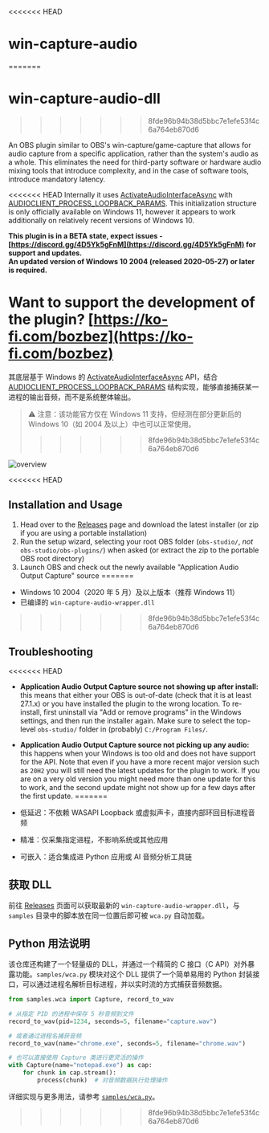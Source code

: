 <<<<<<< HEAD
# win-capture-audio
=======
# win-capture-audio-dll
>>>>>>> 8fde96b94b38d5bbc7e1efe53f4c6a764eb870d6

An OBS plugin similar to OBS's win-capture/game-capture that allows for audio capture from a specific application, rather than the system's audio as a whole. This eliminates the need for third-party software or hardware audio mixing tools that introduce complexity, and in the case of software tools, introduce mandatory latency.

<<<<<<< HEAD
Internally it uses [ActivateAudioInterfaceAsync](https://docs.microsoft.com/en-us/windows/win32/api/mmdeviceapi/nf-mmdeviceapi-activateaudiointerfaceasync) with [AUDIOCLIENT_PROCESS_LOOPBACK_PARAMS](https://docs.microsoft.com/en-us/windows/win32/api/audioclientactivationparams/ns-audioclientactivationparams-audioclient_process_loopback_params). This initialization structure is only officially available on Windows 11, however it appears to work additionally on relatively recent versions of Windows 10.

**This plugin is in a BETA state, expect issues - [https://discord.gg/4D5Yk5gFnM](https://discord.gg/4D5Yk5gFnM) for support and updates.**<br/>
**An updated version of Windows 10 2004 (released 2020-05-27) or later is required.**

**Want to support the development of the plugin? [https://ko-fi.com/bozbez](https://ko-fi.com/bozbez)**
=======

其底层基于 Windows 的 [ActivateAudioInterfaceAsync](https://docs.microsoft.com/en-us/windows/win32/api/mmdeviceapi/nf-mmdeviceapi-activateaudiointerfaceasync) API，结合 [AUDIOCLIENT_PROCESS_LOOPBACK_PARAMS](https://docs.microsoft.com/en-us/windows/win32/api/audioclientactivationparams/ns-audioclientactivationparams-audioclient_process_loopback_params) 结构实现，能够直接捕获某一进程的输出音频，而不是系统整体输出。

> ⚠️ 注意：该功能官方仅在 Windows 11 支持，但经测在部分更新后的 Windows 10（如 2004 及以上）中也可以正常使用。
>>>>>>> 8fde96b94b38d5bbc7e1efe53f4c6a764eb870d6

![overview](https://raw.githubusercontent.com/bozbez/win-capture-audio/main/media/overview.png)

<<<<<<< HEAD
## Installation and Usage

1. Head over to the [Releases](https://github.com/bozbez/win-capture-audio/releases) page and download the latest installer (or zip if you are using a portable installation)
2. Run the setup wizard, selecting your root OBS folder (`obs-studio/`, _not_ `obs-studio/obs-plugins/`) when asked (or extract the zip to the portable OBS root directory)
3. Launch OBS and check out the newly available "Application Audio Output Capture" source
=======
- Windows 10 2004（2020 年 5 月）及以上版本（推荐 Windows 11）
- 已编译的 `win-capture-audio-wrapper.dll`
>>>>>>> 8fde96b94b38d5bbc7e1efe53f4c6a764eb870d6

## Troubleshooting

<<<<<<< HEAD
- **Application Audio Output Capture source not showing up after install:** this means that either your OBS is out-of-date (check that it is at least 27.1.x) or you have installed the plugin to the wrong location. To re-install, first uninstall via "Add or remove programs" in the Windows settings, and then run the installer again. Make sure to select the top-level `obs-studio/` folder in (probably) `C:/Program Files/`.

- **Application Audio Output Capture source not picking up any audio:** this happens when your Windows is too old and does not have support for the API. Note that even if you have a more recent major version such as `20H2` you will still need the latest updates for the plugin to work. If you are on a very old version you might need more than one update for this to work, and the second update might not show up for a few days after the first update.
=======
- 低延迟：不依赖 WASAPI Loopback 或虚拟声卡，直接内部环回目标进程音频
- 精准：仅采集指定进程，不影响系统或其他应用
- 可嵌入：适合集成进 Python 应用或 AI 音频分析工具链

## 获取 DLL

前往 [Releases](../../releases) 页面可以获取最新的 `win-capture-audio-wrapper.dll`，与 `samples` 目录中的脚本放在同一位置后即可被 `wca.py` 自动加载。

## Python 用法说明

该仓库还构建了一个轻量级的 DLL，并通过一个精简的 C 接口（C API）对外暴露功能。`samples/wca.py` 模块对这个 DLL 提供了一个简单易用的 Python 封装接口，可以通过进程名解析目标进程，并以实时流的方式捕获音频数据。

```python
from samples.wca import Capture, record_to_wav

# 从指定 PID 的进程中保存 5 秒音频到文件
record_to_wav(pid=1234, seconds=5, filename="capture.wav")

# 或者通过进程名捕获音频
record_to_wav(name="chrome.exe", seconds=5, filename="chrome.wav")

# 也可以直接使用 Capture 类进行更灵活的操作
with Capture(name="notepad.exe") as cap:
    for chunk in cap.stream():
        process(chunk)  # 对音频数据执行处理操作
```

详细实现与更多用法，请参考 [`samples/wca.py`](samples/wca.py)。


>>>>>>> 8fde96b94b38d5bbc7e1efe53f4c6a764eb870d6
